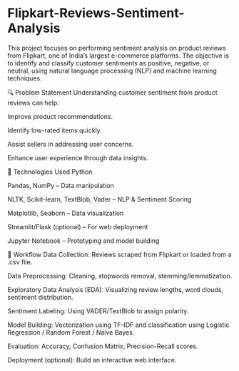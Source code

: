 # Flipkart-Reviews-Sentiment-Analysis
This project focuses on performing sentiment analysis on product reviews from Flipkart, one of India’s largest e-commerce platforms. The objective is to identify and classify customer sentiments as positive, negative, or neutral, using natural language processing (NLP) and machine learning techniques.

🔍 Problem Statement
Understanding customer sentiment from product reviews can help:

Improve product recommendations.

Identify low-rated items quickly.

Assist sellers in addressing user concerns.

Enhance user experience through data insights.

🧠 Technologies Used
Python

Pandas, NumPy – Data manipulation

NLTK, Scikit-learn, TextBlob, Vader – NLP & Sentiment Scoring

Matplotlib, Seaborn – Data visualization

Streamlit/Flask (optional) – For web deployment

Jupyter Notebook – Prototyping and model building

🔄 Workflow
Data Collection: Reviews scraped from Flipkart or loaded from a .csv file.

Data Preprocessing: Cleaning, stopwords removal, stemming/lemmatization.

Exploratory Data Analysis (EDA): Visualizing review lengths, word clouds, sentiment distribution.

Sentiment Labeling: Using VADER/TextBlob to assign polarity.

Model Building: Vectorization using TF-IDF and classification using Logistic Regression / Random Forest / Naive Bayes.

Evaluation: Accuracy, Confusion Matrix, Precision-Recall scores.

Deployment (optional): Build an interactive web interface.

